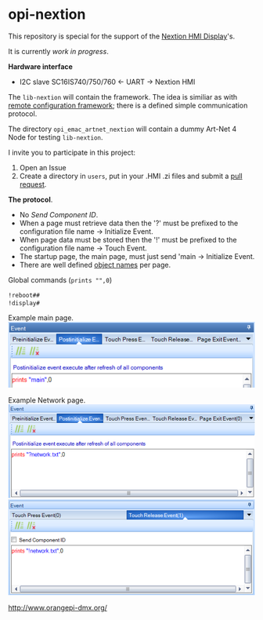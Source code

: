# opi-nextion

This repository is special for the support of the [Nextion HMI Display](https://nextion.tech)'s.

It is currently *work in progress*.

**Hardware interface**

* I2C slave SC16IS740/750/760 <- UART -> Nextion HMI

The `lib-nextion` will contain the framework. The idea is similiar as with [remote configuration framework](http://www.orangepi-dmx.org/orange-pi-dmx512-rdm/remote-configuration); there is a defined simple communication protocol.

The directory `opi_emac_artnet_nextion` will contain a dummy Art-Net 4 Node for testing `lib-nextion`.

I invite you to participate in this project:

1. Open an Issue
2. Create a directory in `users`, put in your .HMI .zi files and submit a [pull request](https://help.github.com/en/articles/about-pull-requests).

**The protocol**.


* No *Send Component ID*.
* When a page must retrieve data then the '?' must be prefixed to the configuration file name -> Initialize Event.
* When page data must be stored then the '!' must be prefixed to the configuration file name -> Touch Event.
* The startup page, the main page, must just send 'main -> Initialize Event.
* There are well defined [object names](/objects) per page.

Global commands (`prints "",0`)

	!reboot##
	!display#


Example main page.
</br>
![Example main page](images/main.png)

Example Network page.
</br>
![Example main page](images/get.png)
</br>
![Example main page](images/save.png)

http://www.orangepi-dmx.org/
